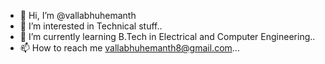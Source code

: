 - 👋 Hi, I’m @vallabhuhemanth
- 👀 I’m interested in Technical stuff..
- 🌱 I’m currently learning B.Tech in Electrical and Computer Engineering..
- 📫 How to reach me vallabhuhemanth8@gmail.com...

<!---
vallabhuhemanth/vallabhuhemanth is a ✨ special ✨ repository because its `README.md` (this file) appears on your GitHub profile.
You can click the Preview link to take a look at your changes.
--->
